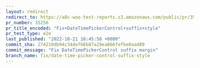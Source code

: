 ```yaml
---
layout: redirect
redirect_to: https://a8c-woo-test-reports.s3.amazonaws.com/public/pr/35256/e2e/index.html
pr_number: 35256
pr_title_encoded: "Fix+DateTimePickerControl+suffix+style"
pr_test_type: e2e
last_published: "2022-10-21 16:45:58 +0000"
commit_sha: 274210db94c34def66b87a29ea866fefbe0aad89
commit_message: "Fix DateTimePickerControl suffix margin"
branch_name: fix/date-time-picker-control-suffix-style
---
```

